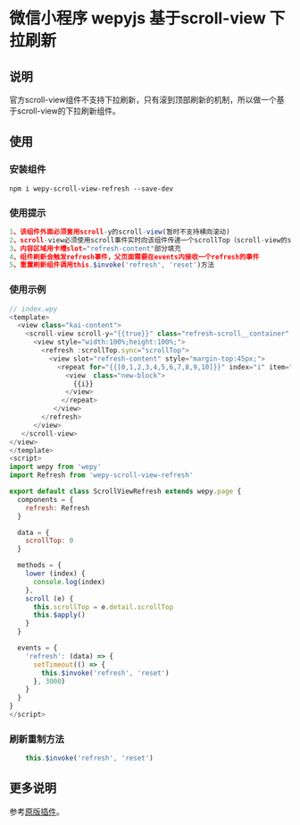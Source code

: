 # 微信小程序 wepyjs 基于scroll-view 下拉刷新


## 说明
官方scroll-view组件不支持下拉刷新，只有滚到顶部刷新的机制，所以做一个基于scroll-view的下拉刷新组件。


## 使用

### 安装组件
```
npm i wepy-scroll-view-refresh --save-dev
```

### 使用提示
```javascript
1、该组件外面必须套用scroll-y的scroll-view(暂时不支持横向滚动)
2、scroll-view必须使用scroll事件实时向该组件传递一个scrollTop（scroll-view的scrollTop）参数
3、内容区域用卡槽slot="refresh-content"部分填充
4、组件刷新会触发refresh事件，父页面需要在events内接收一个refresh的事件
5、重置刷新组件调用this.$invoke('refresh', 'reset')方法
```

### 使用示例
```javascript
// index.wpy
<template>
  <view class="kai-content">
    <scroll-view scroll-y="{{true}}" class="refresh-scroll__container" scroll-with-animation="{{true}}" bindscrolltolower="lower" style="width: 100vw;height:100vh;" catchscroll="scroll">
      <view style="width:100%;height:100%;">
        <refresh :scrollTop.sync="scrollTop">
          <view slot="refresh-content" style="margin-top:45px;">
            <repeat for="{{[0,1,2,3,4,5,6,7,8,9,10]}}" index="i" item="item" key="new-{{i}}">
              <view  class="new-block">
                {{i}}
              </view>
             </repeat>
           </view>
        </refresh>
      </view>
   </scroll-view>
</view>
</template>
<script>
import wepy from 'wepy'
import Refresh from 'wepy-scroll-view-refresh'

export default class ScrollViewRefresh extends wepy.page {
  components = {
    refresh: Refresh
  }

  data = {
    scrollTop: 0
  }

  methods = {
    lower (index) {
      console.log(index)
    },
    scroll (e) {
      this.scrollTop = e.detail.scrollTop
      this.$apply()
    }
  }

  events = {
    'refresh': (data) => {
      setTimeout(() => {
        this.$invoke('refresh', 'reset')
      }, 3000)
    }
  }
}
</script>
```


### 刷新重制方法
```javascript
	this.$invoke('refresh', 'reset')
```

## 更多说明
参考[原版插件](https://github.com/Chaunjie/weapp-scroll-view-refresh)。